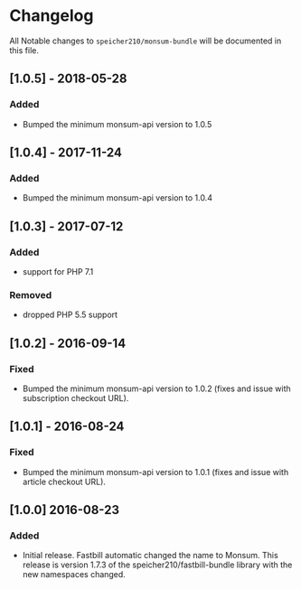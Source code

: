 # Changelog

All Notable changes to `speicher210/monsum-bundle` will be documented in this file.

## [1.0.5] - 2018-05-28

### Added

- Bumped the minimum monsum-api version to 1.0.5

## [1.0.4] - 2017-11-24

### Added

- Bumped the minimum monsum-api version to 1.0.4

## [1.0.3] - 2017-07-12

### Added

- support for PHP 7.1

### Removed

- dropped PHP 5.5 support

## [1.0.2] - 2016-09-14

### Fixed

- Bumped the minimum monsum-api version to 1.0.2 (fixes and issue with subscription checkout URL).

## [1.0.1] - 2016-08-24

### Fixed

- Bumped the minimum monsum-api version to 1.0.1 (fixes and issue with article checkout URL).

## [1.0.0] 2016-08-23

### Added
- Initial release. Fastbill automatic changed the name to Monsum. This release is version 1.7.3 of the speicher210/fastbill-bundle library with the new namespaces changed.
